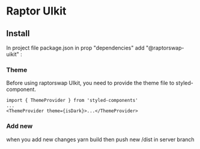 # Raptor UIkit

## Install

In project file package.json in prop "dependencies" add "@raptorswap-uikit" : 

### Theme

Before using raptorswap UIkit, you need to provide the theme file to styled-component.

```
import { ThemeProvider } from 'styled-components'
...
<ThemeProvider theme={isDark}>...</ThemeProvider>
```

### Add new
when you add new changes yarn build then push new /dist in server branch